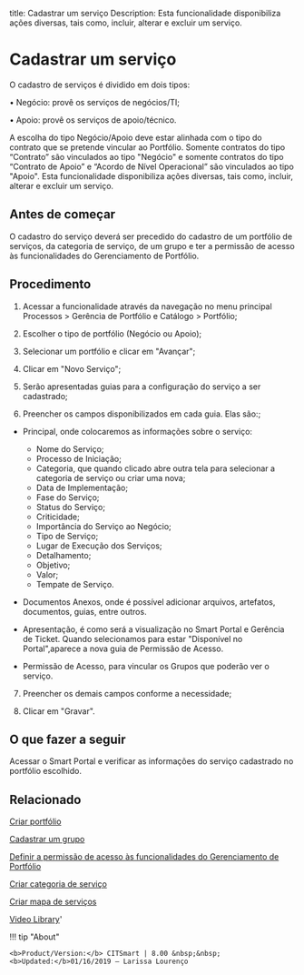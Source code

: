 title: Cadastrar um serviço
Description: Esta funcionalidade disponibiliza ações diversas, tais como, incluir, alterar e excluir um serviço.

# Cadastrar um serviço

O cadastro de serviços é dividido em dois tipos:

•	Negócio: provê os serviços de negócios/TI;

•	Apoio: provê os serviços de apoio/técnico.

A escolha do tipo Negócio/Apoio deve estar alinhada com o tipo do contrato que se pretende vincular ao Portfólio. Somente contratos do tipo “Contrato” são vinculados ao tipo "Negócio" e somente contratos do tipo “Contrato de Apoio” e “Acordo de Nível Operacional” são vinculados ao tipo "Apoio".
Esta funcionalidade disponibiliza ações diversas, tais como, incluir, alterar e excluir um serviço.

## Antes de começar

O cadastro do serviço deverá ser precedido do cadastro de um portfólio de
serviços, da categoria de serviço, de um grupo e ter a permissão de acesso às
funcionalidades do Gerenciamento de Portfólio.

## Procedimento

1.  Acessar a funcionalidade através da navegação no menu principal Processos \>
    Gerência de Portfólio e Catálogo \> Portfólio;

2.  Escolher o tipo de portfólio (Negócio ou Apoio);

3.  Selecionar um portfólio e clicar em "Avançar";

4.  Clicar em "Novo Serviço";

5.  Serão apresentadas guias para a configuração do serviço a ser cadastrado;

6.  Preencher os campos disponibilizados em cada guia. Elas  são:;        
        
- Principal, onde colocaremos as informações sobre o serviço:
    
    - Nome do Serviço;
    - Processo de Iniciação;
    - Categoria, que quando clicado abre outra tela para selecionar a categoria de serviço ou criar uma nova;
    - Data de Implementação;
    - Fase do Serviço;
    - Status do Serviço;
    - Criticidade;
    - Importância do Serviço ao Negócio;
    - Tipo de Serviço;
    - Lugar de Execução dos Serviços;
    - Detalhamento;
    - Objetivo;
    - Valor;
    - Tempate de Serviço.
    
- Documentos Anexos, onde é possível adicionar arquivos, artefatos, documentos, guias, entre outros.
- Apresentação, é como será a visualização no Smart Portal e Gerência de Ticket. Quando selecionamos para estar "Disponível no Portal",aparece a nova guia de Permissão de Acesso.
- Permissão de Acesso, para vincular os Grupos que poderão ver o serviço.

7.  Preencher os demais campos conforme a necessidade;

8.  Clicar em "Gravar".

## O que fazer a seguir

Acessar o Smart Portal e verificar as informações do serviço cadastrado no
portfólio escolhido.

Relacionado
---------------

[Criar portfólio](/pt-br/citsmart-platform-8/processes/portfolio-and-catalog/use/create-the-portfolio.html)

[Cadastrar um grupo](/pt-br/citsmart-platform-8/initial-settings/access-settings/user/register-groups.html)

[Definir a permissão de acesso às funcionalidades do Gerenciamento de Portfólio](/pt-br/citsmart-platform-8/processes/portfolio-and-catalog/configuration/access-portfolio-management.html)

[Criar categoria de serviço](/pt-br/citsmart-platform-8/processes/portfolio-and-catalog/configuration/create-service-category.html)

[Criar mapa de serviços](/pt-br/citsmart-platform-8/processes/portfolio-and-catalog/use/create-service-map.html)

<i class='fa fa-youtube-play  fa-2x' style='color:#97ce17;vertical-align: middle;'> </i> [Video Library](https://www.youtube.com/playlist?list=PLB5qK2uzf2RNuLck4D45CohnoacGmsTys)'

!!! tip "About"

    <b>Product/Version:</b> CITSmart | 8.00 &nbsp;&nbsp;
    <b>Updated:</b>01/16/2019 – Larissa Lourenço
